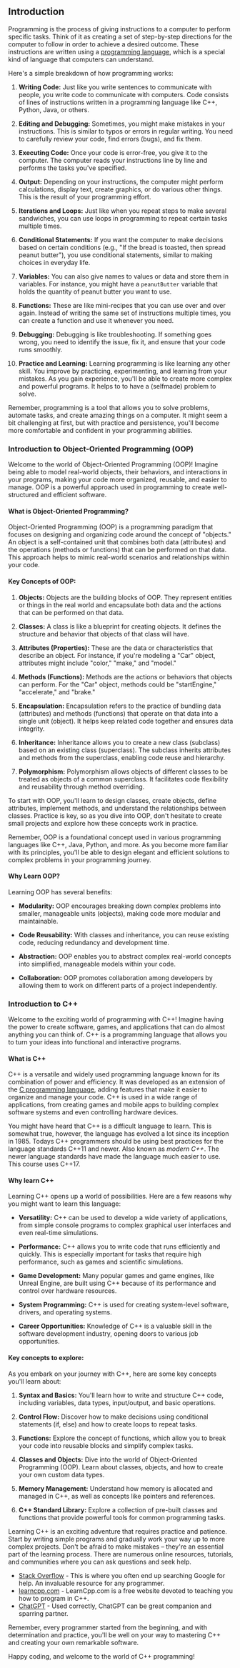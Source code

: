 ## Introduction

Programming is the process of giving instructions to a computer to perform specific tasks. Think of it as creating a set of step-by-step directions for the computer to follow in order to achieve a desired outcome. These instructions are written using a [programming language](https://en.wikipedia.org/wiki/Programming_language), which is a special kind of language that computers can understand.

Here's a simple breakdown of how programming works:

1. __Writing Code:__ Just like you write sentences to communicate with people, you write code to communicate with computers. Code consists of lines of instructions written in a programming language like C++, Python, Java, or others.

2. __Editing and Debugging:__ Sometimes, you might make mistakes in your instructions. This is similar to typos or errors in regular writing. You need to carefully review your code, find errors (bugs), and fix them.

3. __Executing Code:__ Once your code is error-free, you give it to the computer. The computer reads your instructions line by line and performs the tasks you've specified.

4. __Output:__ Depending on your instructions, the computer might perform calculations, display text, create graphics, or do various other things. This is the result of your programming effort.

5. __Iterations and Loops:__ Just like when you repeat steps to make several sandwiches, you can use loops in programming to repeat certain tasks multiple times.

6. __Conditional Statements:__ If you want the computer to make decisions based on certain conditions (e.g., "If the bread is toasted, then spread peanut butter"), you use conditional statements, similar to making choices in everyday life.

7. __Variables:__ You can also give names to values or data and store them in variables. For instance, you might have a `peanutButter` variable that holds the quantity of peanut butter you want to use.

8. __Functions:__ These are like mini-recipes that you can use over and over again. Instead of writing the same set of instructions multiple times, you can create a function and use it whenever you need.

9. __Debugging:__ Debugging is like troubleshooting. If something goes wrong, you need to identify the issue, fix it, and ensure that your code runs smoothly.

10. __Practice and Learning:__ Learning programming is like learning any other skill. You improve by practicing, experimenting, and learning from your mistakes. As you gain experience, you'll be able to create more complex and powerful programs. It helps to to have a (selfmade) problem to solve.

Remember, programming is a tool that allows you to solve problems, automate tasks, and create amazing things on a computer. It might seem a bit challenging at first, but with practice and persistence, you'll become more comfortable and confident in your programming abilities.


### Introduction to Object-Oriented Programming (OOP)

Welcome to the world of Object-Oriented Programming (OOP)! Imagine being able to model real-world objects, their behaviors, and interactions in your programs, making your code more organized, reusable, and easier to manage. OOP is a powerful approach used in programming to create well-structured and efficient software.

#### What is Object-Oriented Programming?

Object-Oriented Programming (OOP) is a programming paradigm that focuses on designing and organizing code around the concept of "objects." An object is a self-contained unit that combines both data (attributes) and the operations (methods or functions) that can be performed on that data. This approach helps to mimic real-world scenarios and relationships within your code.

#### Key Concepts of OOP:

1. __Objects:__ Objects are the building blocks of OOP. They represent entities or things in the real world and encapsulate both data and the actions that can be performed on that data.

2. __Classes:__ A class is like a blueprint for creating objects. It defines the structure and behavior that objects of that class will have.

3. __Attributes (Properties):__ These are the data or characteristics that describe an object. For instance, if you're modeling a "Car" object, attributes might include "color," "make," and "model."

4. __Methods (Functions):__ Methods are the actions or behaviors that objects can perform. For the "Car" object, methods could be "startEngine," "accelerate," and "brake."

5. __Encapsulation:__ Encapsulation refers to the practice of bundling data (attributes) and methods (functions) that operate on that data into a single unit (object). It helps keep related code together and ensures data integrity.

6. __Inheritance:__ Inheritance allows you to create a new class (subclass) based on an existing class (superclass). The subclass inherits attributes and methods from the superclass, enabling code reuse and hierarchy.

7. __Polymorphism:__ Polymorphism allows objects of different classes to be treated as objects of a common superclass. It facilitates code flexibility and reusability through method overriding.

To start with OOP, you'll learn to design classes, create objects, define attributes, implement methods, and understand the relationships between classes. Practice is key, so as you dive into OOP, don't hesitate to create small projects and explore how these concepts work in practice.

Remember, OOP is a foundational concept used in various programming languages like C++, Java, Python, and more. As you become more familiar with its principles, you'll be able to design elegant and efficient solutions to complex problems in your programming journey.

#### Why Learn OOP?

Learning OOP has several benefits:

- __Modularity:__ OOP encourages breaking down complex problems into smaller, manageable units (objects), making code more modular and maintainable.

- __Code Reusability:__ With classes and inheritance, you can reuse existing code, reducing redundancy and development time.

- __Abstraction:__ OOP enables you to abstract complex real-world concepts into simplified, manageable models within your code.

- __Collaboration:__ OOP promotes collaboration among developers by allowing them to work on different parts of a project independently.

### Introduction to C++

Welcome to the exciting world of programming with C++! Imagine having the power to create software, games, and applications that can do almost anything you can think of. C++ is a programming language that allows you to turn your ideas into functional and interactive programs.

#### What is C++

C++ is a versatile and widely used programming language known for its combination of power and efficiency. It was developed as an extension of the [C programming language](https://en.wikipedia.org/wiki/C_(programming_language)), adding features that make it easier to organize and manage your code. C++ is used in a wide range of applications, from creating games and mobile apps to building complex software systems and even controlling hardware devices.

You might have heard that C++ is a difficult language to learn. This is somewhat true, however, the language has evolved a lot since its inception in 1985. Todays C++ programmers should be using best practices for the language standards C++11 and newer. Also known as _modern C++_. The newer language standards have made the language much easier to use. This course uses C++17. 

#### Why learn C++

Learning C++ opens up a world of possibilities. Here are a few reasons why you might want to learn this language:

- __Versatility:__ C++ can be used to develop a wide variety of applications, from simple console programs to complex graphical user interfaces and even real-time simulations.

- __Performance:__ C++ allows you to write code that runs efficiently and quickly. This is especially important for tasks that require high performance, such as games and scientific simulations.

- __Game Development:__ Many popular games and game engines, like Unreal Engine, are built using C++ because of its performance and control over hardware resources.

- __System Programming:__ C++ is used for creating system-level software, drivers, and operating systems.

- __Career Opportunities:__ Knowledge of C++ is a valuable skill in the software development industry, opening doors to various job opportunities.

#### Key concepts to explore:

As you embark on your journey with C++, here are some key concepts you'll learn about:

1. __Syntax and Basics:__ You'll learn how to write and structure C++ code, including variables, data types, input/output, and basic operations.

2. __Control Flow:__ Discover how to make decisions using conditional statements (if, else) and how to create loops to repeat tasks.

3. __Functions:__ Explore the concept of functions, which allow you to break your code into reusable blocks and simplify complex tasks.

4. __Classes and Objects:__ Dive into the world of Object-Oriented Programming (OOP). Learn about classes, objects, and how to create your own custom data types.

5. __Memory Management:__ Understand how memory is allocated and managed in C++, as well as concepts like pointers and references.

6. __C++ Standard Library:__ Explore a collection of pre-built classes and functions that provide powerful tools for common programming tasks.

Learning C++ is an exciting adventure that requires practice and patience. Start by writing simple programs and gradually work your way up to more complex projects. Don't be afraid to make mistakes – they're an essential part of the learning process. There are numerous online resources, tutorials, and communities where you can ask questions and seek help. 

- [Stack Overflow](https://stackoverflow.com/) - This is where you often end up searching Google for help. An invaluable resource for any programmer.
- [learncpp.com](https://www.learncpp.com/) - LearnCpp.com is a free website devoted to teaching you how to program in C++.
- [ChatGPT](https://chat.openai.com/) - Used correctly, ChatGPT can be great companion and sparring partner. 

Remember, every programmer started from the beginning, and with determination and practice, you'll be well on your way to mastering C++ and creating your own remarkable software.

Happy coding, and welcome to the world of C++ programming!
